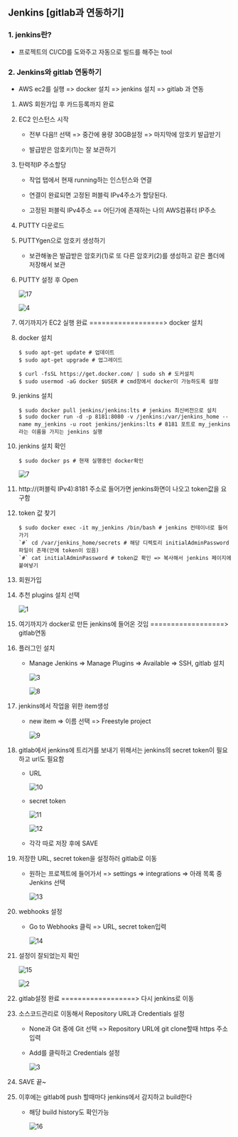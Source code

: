 ## Jenkins [gitlab과 연동하기]



### 1. jenkins란?

- 프로젝트의 CI/CD를 도와주고 자동으로 빌드를 해주는 tool



### 2. Jenkins와 gitlab 연동하기

- AWS ec2를 실행 => docker 설치 => jenkins 설치 => gitlab 과 연동

  

1. AWS 회원가입 후 카드등록까지 완료

   

2. EC2 인스턴스 시작

   - 전부 다음!! 선택 => 중간에 용량 30GB설정 => 마지막에 암호키 발급받기

   - 발급받은 암호키(1)는 잘 보관하기

     

3. 탄력적IP 주소할당

   - 작업 탭에서 현재 running하는 인스턴스와 연결

   - 연결이 완료되면 고정된 퍼블릭 IPv4주소가 할당된다.

   - 고정된 퍼블릭 IPv4주소 == 어딘가에 존재하는 나의 AWS컴퓨터 IP주소

     

4. PUTTY 다운로드

   

5. PUTTYgen으로 암호키 생성하기

   - 보관해놓은 발급받은 암호키(1)로 또 다른 암호키(2)를 생성하고 같은 폴더에 저장해서 보관

     

6. PUTTY 설정 후 Open

   ![17](https://user-images.githubusercontent.com/73927750/150160268-3847b3e8-347f-444f-b730-4377c6b2cd78.png)

   ![4](https://user-images.githubusercontent.com/73927750/150160376-d7cc6880-a207-4da5-9131-42330a3c868c.png)

   

7. 여기까지가 EC2 실행 완료 ==================> docker 설치

   

8. docker 설치

   ```shell
   $ sudo apt-get update # 업데이트
   $ sudo apt-get upgrade # 업그레이드
   
   $ curl -fsSL https://get.docker.com/ | sudo sh # 도커설치
   $ sudo usermod -aG docker $USER # cmd창에서 docker이 가능하도록 설정
   ```

   

9. jenkins 설치

   ```shell
   $ sudo docker pull jenkins/jenkins:lts # jenkins 최신버전으로 설치
   $ sudo docker run -d -p 8181:8080 -v /jenkins:/var/jenkins_home --name my_jenkins -u root jenkins/jenkins:lts # 8181 포트로 my_jenkins라는 이름을 가지는 jenkins 실행
   ```

10. jenkins 설치 확인

    ```shell
    $ sudo docker ps # 현재 실행중인 docker확인
    ```

    ![7](https://user-images.githubusercontent.com/73927750/150160777-f284e9e1-274e-4703-8562-a697611e5535.JPG)

    

11. http://(퍼블릭 IPv4):8181 주소로 들어가면 jenkins화면이 나오고 token값을 요구함

    

12. token 값 찾기

    ```shell
    $ sudo docker exec -it my_jenkins /bin/bash # jenkins 컨테이너로 들어가기
    `#` cd /var/jenkins_home/secrets # 해당 디렉토리 initialAdminPassword 파일이 존재(안에 token이 있음)
    `#` cat initialAdminPassword # token값 확인 => 복사해서 jenkins 페이지에 붙여넣기
    ```

    

13. 회원가입

    

14. 추천 plugins 설치 선택

    ![1](https://user-images.githubusercontent.com/73927750/150160572-3dda52f1-4578-4108-a4bc-cb88f8174dc5.JPG)

    

15. 여기까지가 docker로 만든 jenkins에 들어온 것임 ==================> gitlab연동

    

16. 플러그인 설치

    - Manage Jenkins => Manage Plugins => Available => SSH, gitlab 설치

      ![3](https://user-images.githubusercontent.com/73927750/150161794-9d0d8618-80da-45f7-9f78-d5db60b3b353.png)

      ![8](https://user-images.githubusercontent.com/73927750/150160936-8dbf12ed-ac70-478f-810c-7352fa4cb36f.png)

      

17. jenkins에서 작업을 위한 item생성

    - new item => 이름 선택 => Freestyle project

      ![9](https://user-images.githubusercontent.com/73927750/150160973-149a92e2-7563-4e08-a4a4-a42cdc7d19e2.png)

      

18. gitlab에서 jenkins에 트리거를 보내기 위해서는 jenkins의 secret token이 필요하고 url도 필요함

    - URL

      ![10](https://user-images.githubusercontent.com/73927750/150161129-827f3b4b-7ffc-436b-9075-7f8d07273fa1.png)

    - secret token

      ![11](https://user-images.githubusercontent.com/73927750/150161259-637ee16f-5f56-4386-90fe-aff679e5b160.png)

      ![12](https://user-images.githubusercontent.com/73927750/150161267-211a615a-982f-448b-a627-8fd1681332ec.png)

    - 각각 따로 저장 후에 SAVE

      

19. 저장한 URL, secret token을 설정하러 gitlab로 이동

    - 원하는 프로젝트에 들어가서 => settings => integrations => 아래 목록 중 Jenkins 선택

      ![13](https://user-images.githubusercontent.com/73927750/150161374-18171113-8c46-4e6a-96fb-a7c17b9f3a08.png)

      

20. webhooks 설정

    - Go to Webhooks 클릭 => URL, secret token입력

      ![14](https://user-images.githubusercontent.com/73927750/150161377-5e79961d-42fa-4129-a9db-8c35968aec1c.png)

      

21. 설정이 잘되었는지 확인

    ![15](https://user-images.githubusercontent.com/73927750/150161379-8d4c4396-8f5f-4c1d-8fae-f2b86d611661.png)

    ![2](https://user-images.githubusercontent.com/73927750/150161538-10c7ac66-1979-4577-9395-f176916491f5.JPG)

    

22. gitlab설정 완료 ==================> 다시 jenkins로 이동

    

23. 소스코드관리로 이동해서 Repository URL과 Credentials 설정

    - None과 Git 중에 Git 선택 => Repository URL에 git clone할때 https 주소 입력

    - Add를 클릭하고 Credentials 설정

      ![3](https://user-images.githubusercontent.com/73927750/150161861-d1e555a3-3edc-414a-8fb3-fda26eba4c22.JPG)

      

24. SAVE 끝~

    

25. 이후에는 gitlab에 push 할때마다 jenkins에서 감지하고 build한다

    - 해당 build history도 확인가능

      ![16](https://user-images.githubusercontent.com/73927750/150161944-b57b9aeb-8800-4d7e-ba96-36142020a9c0.png)
      